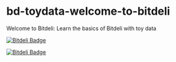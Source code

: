 bd-toydata-welcome-to-bitdeli
=============================

Welcome to Bitdeli: Learn the basics of Bitdeli with toy data

[![Bitdeli Badge](https://d38jwvt3lv6c1n.cloudfront.net/tuulos/bd-toydata-welcome-to-bitdeli/trend.png)](https://bitdeli.com/free "Bitdeli Badge")



[![Bitdeli Badge](https://d2weczhvl823v0.cloudfront.net/tuulos/bd-toydata-welcome-to-bitdeli/trend.png)](https://bitdeli.com/free "Bitdeli Badge")

